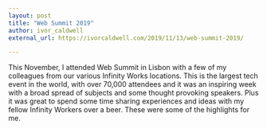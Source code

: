```yaml
---
layout: post
title: "Web Summit 2019"
author: ivor_caldwell
external_url: https://ivorcaldwell.com/2019/11/13/web-summit-2019/

---
```


This November, I attended Web Summit in Lisbon with a few of my colleagues from our various Infinity Works locations. This is the largest tech event in the world, with over 70,000 attendees and it was an inspiring week with a broad spread of subjects and some thought provoking speakers. Plus it was great to spend some time sharing experiences and ideas with my fellow Infinity Workers over a beer. These were some of the highlights for me.